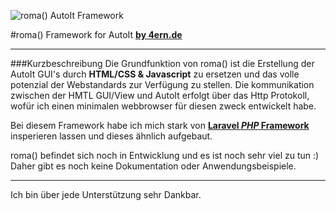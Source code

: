 ![roma() AutoIt Framework](http://4ern.de/4ern/wp-content/uploads/2016/11/roma.jpg)

#roma() Framework for AutoIt 
**[by 4ern.de](http://www.4ern.de)**

---

###Kurzbeschreibung
Die Grundfunktion von roma() ist die Erstellung der AutoIt GUI's durch **HTML/CSS & Javascript** zu ersetzen und das volle potenzial der Webstandards zur Verfügung zu stellen. Die kommunikation zwischen der HMTL GUI/View und AutoIt erfolgt über das Http Protokoll, wofür ich einen minimalen webbrowser für diesen zweck entwickelt habe.

Bei diesem Framework habe ich mich stark von [**Laravel _PHP_ Framework** ](https://laravel.com/) insperieren lassen und dieses ähnlich aufgebaut.

roma() befindet sich noch in Entwicklung und es ist noch sehr viel zu tun :) 
Daher gibt es noch keine Dokumentation oder Anwendungsbeispiele.

---

Ich bin über jede Unterstützung sehr Dankbar.
